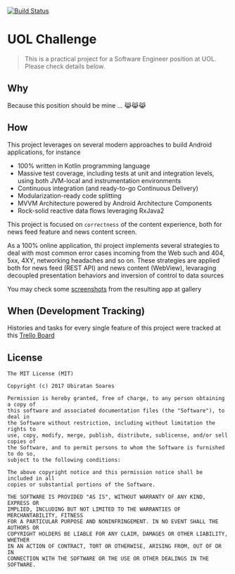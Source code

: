 [![Build Status](https://circleci.com/gh/ubiratansoares/uol-challenge.svg?style=shield&circle-token=751be712397ecf47211bbcb2fafbd0286e7620fc)](https://circleci.com/gh/ubiratansoares/uol-challenge)

# UOL Challenge
 
> This is a practical project for a Software Engineer position at UOL.
> Please check details below.

## Why

Because this position should be mine ... 😹😹😹

## How

This project leverages on several modern approaches to build Android applications, for instance

- 100% written in Kotlin programming language
- Massive test coverage, including tests at unit and integration levels, using both JVM-local and instrumentation environments 
- Continuous integration (and ready-to-go Continuous Delivery)
- Modularization-ready code splitting
- MVVM Architecture powered by Android Architecture Components
- Rock-solid reactive data flows leveraging RxJava2

This project is focused on `correctness` of the content experience, both for news feed 
feature and news content screen. 

As a 100% online application, thi project implements several strategies to deal with most common error 
cases incoming from the Web such and 404, 5xx, 4XY, networking headaches and so on. 
These strategies are applied both for news feed (REST API) and news content (WebView), levaraging decoupled presentation behaviors and inversion of control to data sources

You may check some [screenshots](https://github.com/ubiratansoares/uol-challenge/extras) from the resulting app at gallery

## When (Development Tracking)

Histories and tasks for every single feature of this project were tracked at this [Trello Board](https://trello.com/b/ghpAQrPc/uol-challenge)


## License

```
The MIT License (MIT)

Copyright (c) 2017 Ubiratan Soares

Permission is hereby granted, free of charge, to any person obtaining a copy of
this software and associated documentation files (the "Software"), to deal in
the Software without restriction, including without limitation the rights to
use, copy, modify, merge, publish, distribute, sublicense, and/or sell copies of
the Software, and to permit persons to whom the Software is furnished to do so,
subject to the following conditions:

The above copyright notice and this permission notice shall be included in all
copies or substantial portions of the Software.

THE SOFTWARE IS PROVIDED "AS IS", WITHOUT WARRANTY OF ANY KIND, EXPRESS OR
IMPLIED, INCLUDING BUT NOT LIMITED TO THE WARRANTIES OF MERCHANTABILITY, FITNESS
FOR A PARTICULAR PURPOSE AND NONINFRINGEMENT. IN NO EVENT SHALL THE AUTHORS OR
COPYRIGHT HOLDERS BE LIABLE FOR ANY CLAIM, DAMAGES OR OTHER LIABILITY, WHETHER
IN AN ACTION OF CONTRACT, TORT OR OTHERWISE, ARISING FROM, OUT OF OR IN
CONNECTION WITH THE SOFTWARE OR THE USE OR OTHER DEALINGS IN THE SOFTWARE.